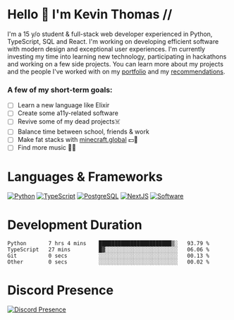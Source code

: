 # Hello 👋 I'm Kevin Thomas //

I'm a 15 y/o student & full-stack web developer experienced in Python, TypeScript, SQL and React. I'm working on developing efficient software with modern design and exceptional user experiences. I'm currently investing my time into learning new technology, participating in hackathons and working on a few side projects. You can learn more about my projects and the people I've worked with on my [portfolio](https://kevinthomas.codes/) and my [recommendations](https://github.com/kevinjosethomas/Testimonials).

### A few of my short-term goals:
- [ ] Learn a new language like Elixir
- [ ] Create some a11y-related software
- [ ] Revive some of my dead projects☠️
- [ ] Balance time between school, friends & work
- [ ] Make fat stacks with [minecraft.global](https://minecraft.global/) 💵💸
- [ ] Find more music 🎵🎶

# Languages & Frameworks
[![Python](https://i.imgur.com/uJCFGqb.png)](https://kevinthomas.codes/stack)
[![TypeScript](https://i.imgur.com/LlHxpmm.png)](https://kevinthomas.codes/stack)
[![PostgreSQL](https://i.imgur.com/JtHCo5L.png)](https://kevinthomas.codes/stack)
[![NextJS](https://i.imgur.com/S1zqWbT.png)](https://kevinthomas.codes/stack)
[![Software](https://i.imgur.com/cdfHm5u.png)](https://kevinthomas.codes/stack)

# Development Duration

<!--START_SECTION:waka-->

```text
Python       7 hrs 4 mins    ███████████████████████▒░   93.79 %
TypeScript   27 mins         █▓░░░░░░░░░░░░░░░░░░░░░░░   06.06 %
Git          0 secs          ░░░░░░░░░░░░░░░░░░░░░░░░░   00.13 %
Other        0 secs          ░░░░░░░░░░░░░░░░░░░░░░░░░   00.02 %
```

<!--END_SECTION:waka-->

# Discord Presence
[![Discord Presence](https://lanyard.cnrad.dev/api/418707912836382721)](https:/kevinthomas.codes/)
